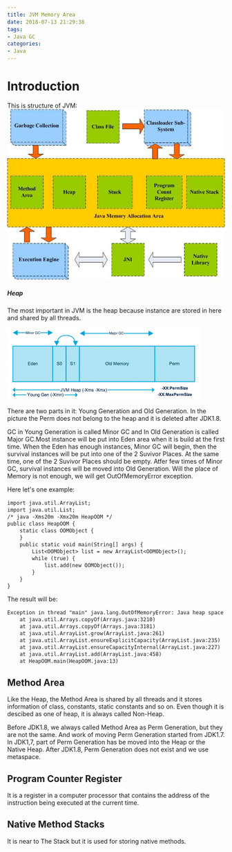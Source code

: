 ```yaml
---
title: JVM Memory Area
date: 2018-07-13 21:29:38
tags:
- Java GC
categories:
- Java
---
```


# Introduction
This is structure of JVM:
![](./JavaLearning-GC-JVMMemoryArea/1.jpg)


##### Heap
The most important in JVM is the heap because instance are stored in here and shared by all threads.

![](./JavaLearning-GC-JVMMemoryArea/2.png)

There are two parts in it: Young Generation and Old Generation. In the picture the Perm does not belong to the heap and it is deleted after JDK1.8.

GC in Young Generation is called Minor GC and In Old Generation is called Major GC.Most instance will be put into Eden area when it is build at the first time. When the Eden has enough instances, Minor GC will begin, then the survival instances will be put into one of the 2 Suvivor Places. At the same time, one of the 2 Suvivor Places should be empty. Atfer few times of Minor GC, survival instances will be moved into Old Generation. Will the place of Memory is not enough, we will get OutOfMemoryError exception.

Here let's one example:

	import java.util.ArrayList;
	import java.util.List;
	/* java -Xms20m -Xmx20m HeapOOM */
	public class HeapOOM {
	    static class OOMObject {
	    }
	    public static void main(String[] args) {
	        List<OOMObject> list = new ArrayList<OOMObject>();
	        while (true) {
	            list.add(new OOMObject());
	        }
	    }
	}

The result will be:
	
	Exception in thread "main" java.lang.OutOfMemoryError: Java heap space
	    at java.util.Arrays.copyOf(Arrays.java:3210)
	    at java.util.Arrays.copyOf(Arrays.java:3181)
	    at java.util.ArrayList.grow(ArrayList.java:261)
	    at java.util.ArrayList.ensureExplicitCapacity(ArrayList.java:235)
	    at java.util.ArrayList.ensureCapacityInternal(ArrayList.java:227)
	    at java.util.ArrayList.add(ArrayList.java:458)
	    at HeapOOM.main(HeapOOM.java:13)
## Method Area

Like the Heap, the Method Area is shared by all threads and it stores information of class, constants, static constants and so on. Even though it is descibed as one of heap, it is always called Non-Heap.

Before JDK1.8, we always called Method Area as Perm Generation, but they are not the same. And work of moving Perm Generation started from JDK1.7. In JDK1,7, part of Perm Generation has be moved into the Heap or the Native Heap. After JDK1.8, Perm Generation does not exist and we use metaspace. 

## Program Counter Register
It is a register in a computer processor that contains the address of the instruction being executed at the current time. 

## Native Method Stacks
It is near to The Stack but it is used for storing native methods. 